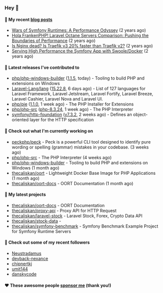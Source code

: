 ### Hey 👋

#### 📜 My recent [blog posts](https://caliskanemre.medium.com/)

- [Wars of Symfony Runtimes: A Performance Odyssey](https://medium.com/beyn-technology/wars-of-symfony-runtimes-a-performance-odyssey-7b0120e8f9e1?source=rss-cf41ab240584------2) (2 years ago)
- [Hola FrankenPHP! Laravel Octane Servers Comparison: Pushing the Boundaries of Performance](https://medium.com/beyn-technology/hola-frankenphp-laravel-octane-servers-comparison-pushing-the-boundaries-of-performance-d3e7ad8e652c?source=rss-cf41ab240584------2) (2 years ago)
- [Is Nginx dead? Is Traefik v3 20% faster than Traefik v2?](https://medium.com/beyn-technology/is-nginx-dead-is-traefik-v3-20-faster-than-traefik-v2-f28ffb7eed3e?source=rss-cf41ab240584------2) (2 years ago)
- [Serving High Performance the Symfony App with Swoole/Docker](https://medium.com/beyn-technology/serving-high-performance-the-symfony-app-with-swoole-docker-758d8f176889?source=rss-cf41ab240584------2) (2 years ago)

#### 🔭 Latest releases I've contributed to

- [php/php-windows-builder](https://github.com/php/php-windows-builder) ([1.1.5](https://github.com/php/php-windows-builder/releases/tag/1.1.5), today) - Tooling to build PHP and extensions on Windows
- [Laravel-Lang/lang](https://github.com/Laravel-Lang/lang) ([15.22.8](https://github.com/Laravel-Lang/lang/releases/tag/15.22.8), 6 days ago) - List of 127 languages for Laravel Framework, Laravel Jetstream, Laravel Fortify, Laravel Breeze, Laravel Cashier, Laravel Nova and Laravel UI.
- [php/pie](https://github.com/php/pie) ([1.1.0](https://github.com/php/pie/releases/tag/1.1.0), 1 week ago) - The PHP Installer for Extensions
- [php/php-src](https://github.com/php/php-src) ([php-8.3.24](https://github.com/php/php-src/releases/tag/php-8.3.24), 1 week ago) - The PHP Interpreter
- [symfony/http-foundation](https://github.com/symfony/http-foundation) ([v7.3.2](https://github.com/symfony/http-foundation/releases/tag/v7.3.2), 2 weeks ago) - Defines an object-oriented layer for the HTTP specification

#### 👷 Check out what I'm currently working on

- [peckphp/peck](https://github.com/peckphp/peck) - Peck is a powerful CLI tool designed to identify pure wording or spelling (grammar) mistakes in your codebase. (3 weeks ago)
- [php/php-src](https://github.com/php/php-src) - The PHP Interpreter (4 weeks ago)
- [php/php-windows-builder](https://github.com/php/php-windows-builder) - Tooling to build PHP and extensions on Windows (1 month ago)
- [thecaliskan/oort](https://github.com/thecaliskan/oort) - Lightweight Docker Base Image for PHP Applications (1 month ago)
- [thecaliskan/oort-docs](https://github.com/thecaliskan/oort-docs) - OORT Documentation (1 month ago)

#### 🌱 My latest projects

- [thecaliskan/oort-docs](https://github.com/thecaliskan/oort-docs) - OORT Documentation
- [thecaliskan/proxy-api](https://github.com/thecaliskan/proxy-api) - Proxy API for HTTP Request
- [thecaliskan/laravel-stock](https://github.com/thecaliskan/laravel-stock) - Laravel Stock, Forex, Crypto Data API
- [thecaliskan/stock-data](https://github.com/thecaliskan/stock-data) - 
- [thecaliskan/symfony-benchmark](https://github.com/thecaliskan/symfony-benchmark) - Symfony Benchmark Example Project for Symfony Runtime Servers 

#### 👯 Check out some of my recent followers

- [Neustradamus](https://github.com/Neustradamus)
- [devback-nexance](https://github.com/devback-nexance)
- [chipnertkj](https://github.com/chipnertkj)
- [umit144](https://github.com/umit144)
- [danskycode](https://github.com/danskycode)

#### ❤️ These awesome people [sponsor me](https://github.com/sponsors/thecaliskan) (thank you!)

